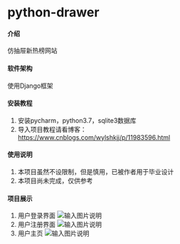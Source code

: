# python-drawer

#### 介绍
仿抽屉新热榜网站

#### 软件架构
使用Django框架


#### 安装教程

1.  安装pycharm，python3.7，sqlite3数据库
2.  导入项目教程请看博客：https://www.cnblogs.com/wylshkjj/p/11983596.html

#### 使用说明

1.  本项目虽然不设限制，但是慎用，已被作者用于毕业设计
2.  本项目尚未完成，仅供参考

#### 项目展示
1.  用户登录界面
![输入图片说明](https://images.gitee.com/uploads/images/2020/0302/195218_b4f2668d_2221473.jpeg "抽屉1.JPG")
2.  用户注册界面
![输入图片说明](https://images.gitee.com/uploads/images/2020/0302/195305_291cfc4c_2221473.jpeg "抽屉2.JPG")
3.  用户主页
![输入图片说明](https://images.gitee.com/uploads/images/2020/0302/195317_d4ebfb65_2221473.jpeg "抽屉3.JPG")
